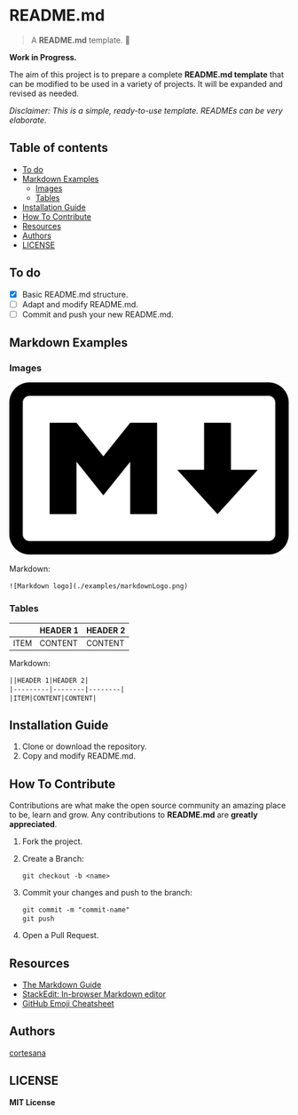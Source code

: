 # README.md

>  A **README.md** template. :speech_balloon:

**Work in Progress.**

The aim of this project is to prepare a complete **README.md template** that can be modified to be used in a variety of projects. It will be expanded and revised as needed.

*Disclaimer: This is a simple, ready-to-use template. READMEs can be very elaborate.*

## Table of contents
- [To do](#to-do)
- [Markdown Examples](#examples)
	- [Images](#images)
	- [Tables](#tables)
- [Installation Guide](#installation)
- [How To Contribute](#contributions)
- [Resources](#resources)
- [Authors](#authors)
- [LICENSE](#license)

<a name="to-do"/>

## To do

- [x] Basic README.md structure.
- [ ] Adapt and modify README.md.
- [ ] Commit and push your new README.md.

<a name="examples"/>

## Markdown Examples
<a name="images"/>

### Images

![Markdown logo](./examples/markdownLogo.png)

Markdown:

    ![Markdown logo](./examples/markdownLogo.png)
<a name="tables"/>

### Tables

||HEADER 1|HEADER 2|
|---------|--------|--------|
|ITEM|CONTENT|CONTENT|

Markdown:

    ||HEADER 1|HEADER 2|
    |---------|--------|--------|
    |ITEM|CONTENT|CONTENT|

<a name="installation"/>

## Installation Guide

1. Clone or download the repository.
2. Copy and modify README.md.

<a name="contributions"/>

## How To Contribute

Contributions are what make the open source community an amazing place to be, learn and grow. Any contributions to **README.md** are **greatly appreciated**.

1. Fork the project.
2. Create a Branch:
	```
	git checkout -b <name>
	```
3. Commit your changes and push to the branch:
	```
	git commit -m "commit-name"
	git push
	```

5. Open a Pull Request.

<a name="resources"/>

## Resources

- [The Markdown Guide](https://www.markdownguide.org)
- [StackEdit: In-browser Markdown editor](https://stackedit.io/)
- [GitHub Emoji Cheatsheet](https://github.com/ikatyang/emoji-cheat-sheet)

<a name="authors"/>

## Authors

[cortesana](https://twitter.com/cortesana_dev)

<a name="license"/>

## LICENSE

**MIT License**
